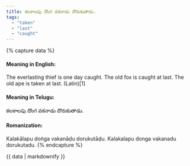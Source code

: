 ```yaml
---
title: కలకాలపు దొంగ వకనాడు దొరుకుతాడు.
tags:
  - "taken"
  - "last"
  - "caught"
---
```


{% capture data %}
#### Meaning in English:
The everlasting thief is one day caught.
The old fox is caught at last.
The old ape is taken at last. (Latin)[1]

#### Meaning in Telugu:
కలకాలపు దొంగ వకనాడు దొరుకుతాడు.

#### Romanization:
Kalakālapu doṅga vakanāḍu dorukutāḍu.
Kalakalapu donga vakanadu dorukutadu.
{% endcapture %}

{{ data | markdownify }}

